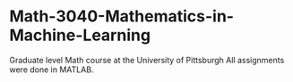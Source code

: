 # Math-3040-Mathematics-in-Machine-Learning

Graduate level Math course at the University of Pittsburgh
All assignments were done in MATLAB.
